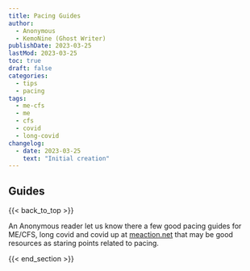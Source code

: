 ```yaml
---
title: Pacing Guides
author: 
  - Anonymous
  - KemoNine (Ghost Writer)
publishDate: 2023-03-25
lastMod: 2023-03-25
toc: true
draft: false
categories:
  - tips
  - pacing
tags:
  - me-cfs
  - me
  - cfs
  - covid
  - long-covid
changelog:
  - date: 2023-03-25
    text: "Initial creation"
---
```


## Guides
{{< back_to_top >}}

An Anonymous reader let us know there a few good pacing guides for ME/CFS, long covid and covid up at [meaction.net](https://www.meaction.net/resource/pacing-and-management-guide/) that may be good resources as staring points related to pacing.

{{< end_section >}}
